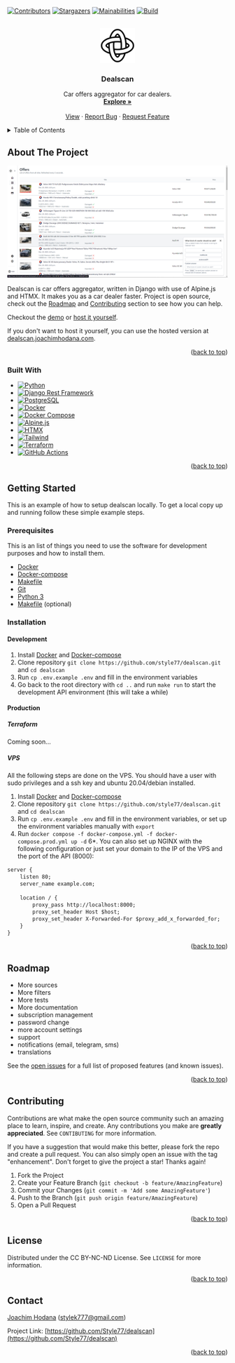 <a name="readme-top"></a>

<!-- PROJECT SHIELDS -->
[![Contributors][contributors-shield]][contributors-url]
[![Stargazers][stars-shield]][stars-url]
[![Mainabilities][mainabilities-shield]][mainabilities-url]
[![Build][build-shield]][build-url]


<!-- PROJECT LOGO -->
<br />
<div align="center">
  <a href="https://github.com/Style77/dealscan">
    <img src="dealscan/static/images/logo.png" alt="Logo" width="80" height="80">
  </a>

  <h3 align="center">Dealscan</h3>

  <p align="center">
    Car offers aggregator for car dealers.
    <br />
    <a href="https://github.com/Style77/dealscan"><strong>Explore »</strong></a>
    <br />
    <br />
    <a href="https://dealscan.joachimhodana.com">View</a>
    ·
    <a href="https://github.com/Style77/dealscan/issues">Report Bug</a>
    ·
    <a href="https://github.com/Style77/dealscan/issues">Request Feature</a>
  </p>
</div>

<!-- TABLE OF CONTENTS -->
<details>
  <summary>Table of Contents</summary>
  <ol>
    <li>
      <a href="#about-the-project">About The Project</a>
      <ul>
        <li><a href="#built-with">Built With</a></li>
      </ul>
    </li>
    <li>
      <a href="#getting-started">Getting Started</a>
      <ul>
        <li><a href="#prerequisites">Prerequisites</a></li>
        <li><a href="#installation">Installation</a></li>
        <ul>
            <li>
                <a href="#development">Development</a>
            </li>
            <li>
                <a href="#production">Production</a>
            </li>
        </ul>
      </ul>
    </li>
    <li><a href="#roadmap">Roadmap</a></li>
    <li><a href="#contributing">Contributing</a></li>
    <li><a href="#license">License</a></li>
    <li><a href="#contact">Contact</a></li>
    <li><a href="#acknowledgments">Acknowledgments</a></li>
  </ol>
</details>


<!-- ABOUT THE PROJECT -->
## About The Project

[![Dealscan Screenshot][product-screenshot]](https://github.com/style77/newsltr)

Dealscan is car offers aggregator, written in Django with use of Alpine.js and HTMX.
It makes you as a car dealer faster. Project is open source, check out the [Roadmap](#roadmap) and [Contributing](#contributing) section to see how you can help.

Checkout the [demo](https://dealscan.joachimhodana.com) or [host it yourself](#getting-started).

If you don't want to host it yourself, you can use the hosted version at [dealscan.joachimhodana.com](https://dealscan.joachimhodana.com).

<p align="right">(<a href="#readme-top">back to top</a>)</p>


### Built With

* [![Python][Python]][Python-url]
* [![Django Rest Framework][Django]][Django-url]
* [![PostgreSQL][PostgreSQL]][PostgreSQL-url]
* [![Docker][Docker]][Docker-url]
* [![Docker Compose][Docker-Compose]][Docker-Compose-url]
* [![Alpine.js][Alpine.js]][Alpine.js-url]
* [![HTMX][HTMX]][HTMX-url]
* [![Tailwind][Tailwind]][Tailwind-url]
* [![Terraform][Terraform]][Terraform-url]
* [![GitHub Actions][GitHub-Actions]][GitHub-Actions-url]

<p align="right">(<a href="#readme-top">back to top</a>)</p>


## Getting Started

This is an example of how to setup dealscan locally.
To get a local copy up and running follow these simple example steps.

### Prerequisites

This is an list of things you need to use the software for development purposes and how to install them.
* [Docker](https://docs.docker.com/install/)
* [Docker-compose](https://docs.docker.com/compose/install/)
* [Makefile](https://www.gnu.org/software/make/)
* [Git](https://git-scm.com/downloads)
* [Python 3](https://www.python.org/downloads/)
* [Makefile](https://www.gnu.org/software/make/) (optional)


### Installation

#### Development

1. Install [Docker](https://docs.docker.com/install/) and [Docker-compose](https://docs.docker.com/compose/install/)
2. Clone repository `git clone https://github.com/style77/dealscan.git` and `cd dealscan`
3. Run `cp .env.example .env` and fill in the environment variables
4. Go back to the root directory with `cd ..` and run `make run` to start the development API environment (this will take a while)

#### Production

##### <b>Terraform</b>

Coming soon...

##### <b>VPS</b>

All the following steps are done on the VPS. You should have a user with sudo privileges and a ssh key and ubuntu 20.04/debian installed.

1. Install [Docker](https://docs.docker.com/install/) and [Docker-compose](https://docs.docker.com/compose/install/)
2. Clone repository `git clone https://github.com/style77/dealscan.git` and `cd dealscan`
3. Run `cp .env.example .env` and fill in the environment variables, or set up the environment variables manually with `export`
5. Run `docker compose -f docker-compose.yml -f docker-compose.prod.yml up -d`
6*. You can also set up NGINX with the following configuration or just set your domain to the IP of the VPS and the port of the API (8000):

```
server {
    listen 80;
    server_name example.com;

    location / {
        proxy_pass http://localhost:8000;
        proxy_set_header Host $host;
        proxy_set_header X-Forwarded-For $proxy_add_x_forwarded_for;
    }
}
```

<p align="right">(<a href="#readme-top">back to top</a>)</p>

## Roadmap

- More sources
- More filters
- More tests
- More documentation
- subscription management
- password change
- more account settings
- support
- notifications (email, telegram, sms)
- translations

See the [open issues](https://github.com/Style77/newsltr/issues) for a full list of proposed features (and known issues).

<p align="right">(<a href="#readme-top">back to top</a>)</p>

<!-- CONTRIBUTING -->
## Contributing

Contributions are what make the open source community such an amazing place to learn, inspire, and create. Any contributions you make are **greatly appreciated**. See `CONTIBUTING` for more information.

If you have a suggestion that would make this better, please fork the repo and create a pull request. You can also simply open an issue with the tag "enhancement".
Don't forget to give the project a star! Thanks again!

1. Fork the Project
2. Create your Feature Branch (`git checkout -b feature/AmazingFeature`)
3. Commit your Changes (`git commit -m 'Add some AmazingFeature'`)
4. Push to the Branch (`git push origin feature/AmazingFeature`)
5. Open a Pull Request

<p align="right">(<a href="#readme-top">back to top</a>)</p>



<!-- LICENSE -->
## License

Distributed under the CC BY-NC-ND License. See `LICENSE` for more information.

<p align="right">(<a href="#readme-top">back to top</a>)</p>


<!-- CONTACT -->
## Contact

[Joachim Hodana](https://www.linkedin.com/in/joachim-hodana-33815b245/) ([stylek777@gmail.com](mailto:stylek777@gmail.com))

Project Link: [https://github.com/Style77/dealscan](https://github.com/Style77/dealscan)

<p align="right">(<a href="#readme-top">back to top</a>)</p>


<!-- MARKDOWN LINKS & IMAGES -->
<!-- https://www.markdownguide.org/basic-syntax/#reference-style-links -->
<!-- Shields -->
[contributors-shield]: https://img.shields.io/github/contributors/style77/newsltr?style=for-the-badge
[contributors-url]: https://github.com/Style77/newsltr/graphs/contributors
[stars-shield]: https://img.shields.io/github/stars/style77/newsltr?style=for-the-badge
[stars-url]: https://github.com/othneildrew/Best-README-Template/stargazers
[mainabilities-shield]: https://img.shields.io/codeclimate/maintainability/Style77/newsltr?style=for-the-badge
[mainabilities-url]: https://codeclimate.com/github/Style77/newsltr
[technical-debt-shield]: https://img.shields.io/codeclimate/tech-debt/Style77/newsltr?style=for-the-badge&logoColor=red&color=red
[technical-debt-url]: https://codeclimate.com/github/Style77/newsltr
[build-shield]: https://img.shields.io/github/actions/workflow/status/Style77/dealscan/build.yml?label=Build&style=for-the-badge
[build-url]: https://github.com/Style77/dealscan
<!-- Images -->
[product-screenshot]: dealscan/static/images/demo_screenshot.png
<!-- Made with -->
[Next.js]: https://img.shields.io/badge/next.js-000000?style=for-the-badge&logo=nextdotjs&logoColor=white
[Next-url]: https://nextjs.org/
[Redux]: https://img.shields.io/badge/redux-764ABC?style=for-the-badge&logo=redux&logoColor=white
[Redux-url]: https://redux.js.org/
[Python]: https://img.shields.io/badge/python-3776AB?style=for-the-badge&logo=python&logoColor=white
[Python-url]: https://www.python.org/
[Django]: https://img.shields.io/badge/django-092E20?style=for-the-badge&logo=django&logoColor=white
[Django-url]: https://www.djangoproject.com/
[Django-Rest-Framework]: https://img.shields.io/badge/django_rest_framework-092E20?style=for-the-badge&logo=django&logoColor=white
[DRF-url]: https://www.django-rest-framework.org/
[Docker]: https://img.shields.io/badge/docker-2496ED?style=for-the-badge&logo=docker&logoColor=white
[Docker-url]: https://www.docker.com/
[Docker-Compose]: https://img.shields.io/badge/docker_compose-2496ED?style=for-the-badge&logo=docker&logoColor=white
[Docker-Compose-url]: https://docs.docker.com/compose/
[Kubernetes]: https://img.shields.io/badge/kubernetes-326CE5?style=for-the-badge&logo=kubernetes&logoColor=white
[Kubernetes-url]: https://kubernetes.io/
[Helm]: https://img.shields.io/badge/helm-326CE5?style=for-the-badge&logo=helm&logoColor=white
[Helm-url]: https://helm.sh/
[PostgreSQL]: https://img.shields.io/badge/postgresql-4169E1?style=for-the-badge&logo=postgresql&logoColor=white
[PostgreSQL-url]: https://www.postgresql.org/
[Redis]: https://img.shields.io/badge/redis-DC382D?style=for-the-badge&logo=redis&logoColor=white
[Redis-url]: https://redis.io/
[Celery]: https://img.shields.io/badge/celery-37814A?style=for-the-badge&logo=celery&logoColor=white
[Celery-url]: https://docs.celeryproject.org/en/stable/
[Alpine.js]: https://img.shields.io/badge/alpine.js-8BC0D0?style=for-the-badge&logo=javascript&logoColor=white
[Alpine.js-url]: https://alpinejs.dev/
[Tailwind]: https://img.shields.io/badge/tailwindcss-38B2AC?style=for-the-badge&logo=tailwind-css&logoColor=white
[Tailwind-url]: https://tailwindcss.com/
[HTMX]: https://img.shields.io/badge/htmx-1A202C?style=for-the-badge&logo=html5&logoColor=white
[HTMX-url]: https://htmx.org/
[Terraform]: https://img.shields.io/badge/terraform-623CE4?style=for-the-badge&logo=terraform&logoColor=white
[Terraform-url]: https://www.terraform.io/
[GitHub-Actions]: https://img.shields.io/badge/github_actions-2088FF?style=for-the-badge&logo=github-actions&logoColor=white
[GitHub-Actions-url]: https://github.com/features/actions